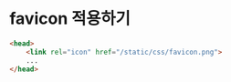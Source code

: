 # favicon 적용하기

```html
<head>
    <link rel="icon" href="/static/css/favicon.png">
    ...
</head>
```

